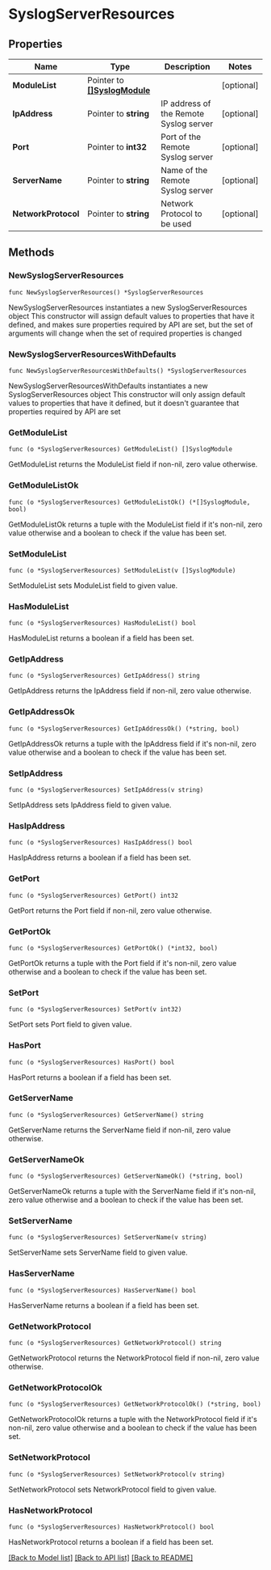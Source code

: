 # SyslogServerResources

## Properties

Name | Type | Description | Notes
------------ | ------------- | ------------- | -------------
**ModuleList** | Pointer to [**[]SyslogModule**](SyslogModule.md) |  | [optional] 
**IpAddress** | Pointer to **string** | IP address of the Remote Syslog server | [optional] 
**Port** | Pointer to **int32** | Port of the Remote Syslog server | [optional] 
**ServerName** | Pointer to **string** | Name of the Remote Syslog server | [optional] 
**NetworkProtocol** | Pointer to **string** | Network Protocol to be used | [optional] 

## Methods

### NewSyslogServerResources

`func NewSyslogServerResources() *SyslogServerResources`

NewSyslogServerResources instantiates a new SyslogServerResources object
This constructor will assign default values to properties that have it defined,
and makes sure properties required by API are set, but the set of arguments
will change when the set of required properties is changed

### NewSyslogServerResourcesWithDefaults

`func NewSyslogServerResourcesWithDefaults() *SyslogServerResources`

NewSyslogServerResourcesWithDefaults instantiates a new SyslogServerResources object
This constructor will only assign default values to properties that have it defined,
but it doesn't guarantee that properties required by API are set

### GetModuleList

`func (o *SyslogServerResources) GetModuleList() []SyslogModule`

GetModuleList returns the ModuleList field if non-nil, zero value otherwise.

### GetModuleListOk

`func (o *SyslogServerResources) GetModuleListOk() (*[]SyslogModule, bool)`

GetModuleListOk returns a tuple with the ModuleList field if it's non-nil, zero value otherwise
and a boolean to check if the value has been set.

### SetModuleList

`func (o *SyslogServerResources) SetModuleList(v []SyslogModule)`

SetModuleList sets ModuleList field to given value.

### HasModuleList

`func (o *SyslogServerResources) HasModuleList() bool`

HasModuleList returns a boolean if a field has been set.

### GetIpAddress

`func (o *SyslogServerResources) GetIpAddress() string`

GetIpAddress returns the IpAddress field if non-nil, zero value otherwise.

### GetIpAddressOk

`func (o *SyslogServerResources) GetIpAddressOk() (*string, bool)`

GetIpAddressOk returns a tuple with the IpAddress field if it's non-nil, zero value otherwise
and a boolean to check if the value has been set.

### SetIpAddress

`func (o *SyslogServerResources) SetIpAddress(v string)`

SetIpAddress sets IpAddress field to given value.

### HasIpAddress

`func (o *SyslogServerResources) HasIpAddress() bool`

HasIpAddress returns a boolean if a field has been set.

### GetPort

`func (o *SyslogServerResources) GetPort() int32`

GetPort returns the Port field if non-nil, zero value otherwise.

### GetPortOk

`func (o *SyslogServerResources) GetPortOk() (*int32, bool)`

GetPortOk returns a tuple with the Port field if it's non-nil, zero value otherwise
and a boolean to check if the value has been set.

### SetPort

`func (o *SyslogServerResources) SetPort(v int32)`

SetPort sets Port field to given value.

### HasPort

`func (o *SyslogServerResources) HasPort() bool`

HasPort returns a boolean if a field has been set.

### GetServerName

`func (o *SyslogServerResources) GetServerName() string`

GetServerName returns the ServerName field if non-nil, zero value otherwise.

### GetServerNameOk

`func (o *SyslogServerResources) GetServerNameOk() (*string, bool)`

GetServerNameOk returns a tuple with the ServerName field if it's non-nil, zero value otherwise
and a boolean to check if the value has been set.

### SetServerName

`func (o *SyslogServerResources) SetServerName(v string)`

SetServerName sets ServerName field to given value.

### HasServerName

`func (o *SyslogServerResources) HasServerName() bool`

HasServerName returns a boolean if a field has been set.

### GetNetworkProtocol

`func (o *SyslogServerResources) GetNetworkProtocol() string`

GetNetworkProtocol returns the NetworkProtocol field if non-nil, zero value otherwise.

### GetNetworkProtocolOk

`func (o *SyslogServerResources) GetNetworkProtocolOk() (*string, bool)`

GetNetworkProtocolOk returns a tuple with the NetworkProtocol field if it's non-nil, zero value otherwise
and a boolean to check if the value has been set.

### SetNetworkProtocol

`func (o *SyslogServerResources) SetNetworkProtocol(v string)`

SetNetworkProtocol sets NetworkProtocol field to given value.

### HasNetworkProtocol

`func (o *SyslogServerResources) HasNetworkProtocol() bool`

HasNetworkProtocol returns a boolean if a field has been set.


[[Back to Model list]](../README.md#documentation-for-models) [[Back to API list]](../README.md#documentation-for-api-endpoints) [[Back to README]](../README.md)


